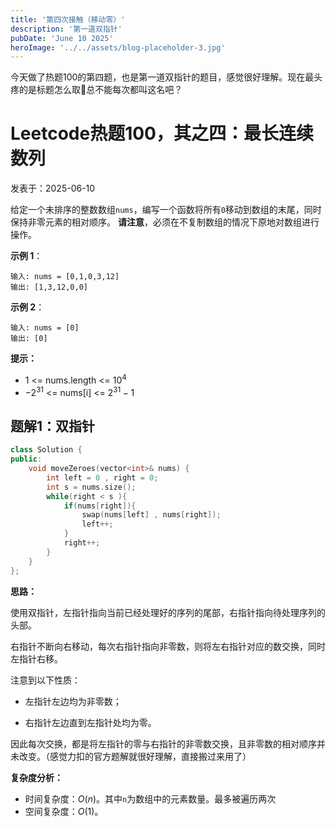 ```yaml
---
title: '第四次接触（移动零）'
description: '第一道双指针'
pubDate: 'June 10 2025'
heroImage: '../../assets/blog-placeholder-3.jpg'
---
```


今天做了热题100的第四题，也是第一道双指针的题目，感觉很好理解。现在最头疼的是标题怎么取🤔总不能每次都叫这名吧？

# Leetcode热题100，其之四：最长连续数列

 发表于：2025-06-10

 给定一个未排序的整数数组`nums`，编写一个函数将所有`0`移动到数组的末尾，同时保持非零元素的相对顺序。
 **请注意**，必须在不复制数组的情况下原地对数组进行操作。

 **示例 1**：
 ```
 输入: nums = [0,1,0,3,12]
 输出: [1,3,12,0,0]
```
 **示例 2**：
 ```
 输入: nums = [0]
 输出: [0]
```
**提示：**
- 1 <= nums.length <= $10^4$
- $-2^{31}$ <= nums[i] <= $2^{31}-1$
 ## 题解1：双指针
```cpp
class Solution {
public:
    void moveZeroes(vector<int>& nums) {
        int left = 0 , right = 0;
        int s = nums.size();
        while(right < s ){
            if(nums[right]){
                swap(nums[left] , nums[right]);
                left++;
            }
            right++;
        }
    }
};
```
**思路：**

使用双指针，左指针指向当前已经处理好的序列的尾部，右指针指向待处理序列的头部。

右指针不断向右移动，每次右指针指向非零数，则将左右指针对应的数交换，同时左指针右移。

注意到以下性质：

- 左指针左边均为非零数；

- 右指针左边直到左指针处均为零。

因此每次交换，都是将左指针的零与右指针的非零数交换，且非零数的相对顺序并未改变。（感觉力扣的官方题解就很好理解，直接搬过来用了）


**复杂度分析：**
- 时间复杂度：$O(n)$。其中`n`为数组中的元素数量。最多被遍历两次
- 空间复杂度：$O(1)$。
  
